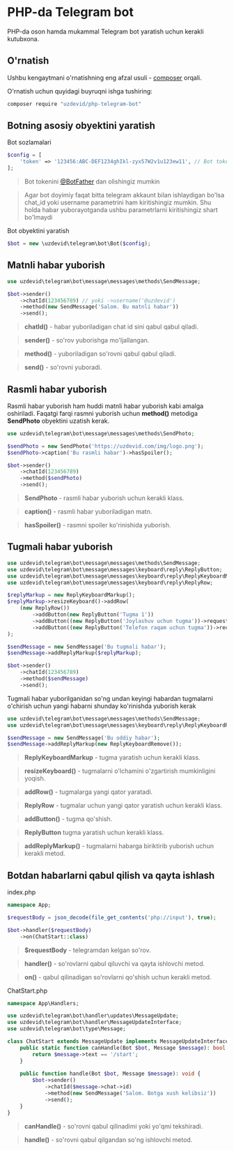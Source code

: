 PHP-da Telegram bot
===================

PHP-da oson hamda mukammal Telegram bot yaratish uchun kerakli kutubxona.

O'rnatish
---------

Ushbu kengaytmani o'rnatishning eng afzal usuli - [composer](http://getcomposer.org/) orqali.

O'rnatish uchun quyidagi buyruqni ishga tushiring:

```bash
composer require "uzdevid/php-telegram-bot"
```

Botning asosiy obyektini yaratish
---------------------------------

Bot sozlamalari

```php
$config = [
    'token' => '123456:ABC-DEF1234ghIkl-zyx57W2v1u123ew11', // Bot tokeni
];
```
> Bot tokenini [@BotFather](https://t.me/BotFather) dan olishingiz mumkin

> Agar bot doyimiy faqat bitta telegram akkaunt bilan ishlaydigan bo'lsa 
> chat_id yoki username parametrini ham kiritishingiz mumkin. 
> Shu holda habar yuborayotganda ushbu parametrlarni kiritishingiz shart bo'lmaydi

Bot obyektini yaratish

```php
$bot = new \uzdevid\telegram\bot\Bot($config);
```

Matnli habar yuborish
-----------------------

```php
use uzdevid\telegram\bot\message\messages\methods\SendMessage;

$bot->sender()
    ->chatId(123456789) // yoki ->username('@uzdevid')
    ->method(new SendMessage('Salom. Bu matnli habar'))
    ->send();
```

> __chatId()__ - habar yuboriladigan chat id sini qabul qabul qiladi.

> __sender()__ - so'rov yuborishga mo'ljallangan.

> __method()__ - yuboriladigan so'rovni qabul qabul qiladi.

> __send()__ - so'rovni yuboradi.

Rasmli habar yuborish
-----------------------

Rasmli habar yuborish ham huddi matnli habar yuborish kabi amalga oshiriladi. Faqatgi farqi rasmni yuborish uchun __method()__ metodiga __SendPhoto__ obyektini uzatish kerak.

```php
use uzdevid\telegram\bot\message\messages\methods\SendPhoto;

$sendPhoto = new SendPhoto('https://uzdevid.com/img/logo.png');
$sendPhoto->caption('Bu rasmli habar')->hasSpoiler();

$bot->sender()
    ->chatId(123456789)
    ->method($sendPhoto)
    ->send();
```

> __SendPhoto__ - rasmli habar yuborish uchun kerakli klass.

> __caption()__ - rasmli habar yuboriladigan matn.

> __hasSpoiler()__ - rasmni spoiler ko'rinishida yuborish.

Tugmali habar yuborish
-----------------------

```php
use uzdevid\telegram\bot\message\messages\methods\SendMessage;
use uzdevid\telegram\bot\message\messages\keyboard\reply\ReplyButton;
use uzdevid\telegram\bot\message\messages\keyboard\reply\ReplyKeyboardMarkup;
use uzdevid\telegram\bot\message\messages\keyboard\reply\ReplyRow;

$replyMarkup = new ReplyKeyboardMarkup();
$replyMarkup->resizeKeyboard()->addRow(
    (new ReplyRow())
        ->addButton(new ReplyButton('Tugma 1'))
        ->addButton((new ReplyButton('Joylashuv uchun tugma'))->requestLocation())
        ->addButton((new ReplyButton('Telefon raqam uchun tugma'))->requestContact())
);

$sendMessage = new SendMessage('Bu tugmali habar');
$sendMessage->addReplyMarkup($replyMarkup);

$bot->sender()
    ->chatId(123456789)
    ->method($sendMessage)
    ->send();
```

Tugmali habar yuborilganidan so'ng undan keyingi habardan tugmalarni 
o'chirish uchun yangi habarni shunday ko'rinishda yuborish kerak

```php
use uzdevid\telegram\bot\message\messages\methods\SendMessage;
use uzdevid\telegram\bot\message\messages\keyboard\reply\ReplyKeyboardRemove;

$sendMessage = new SendMessage('Bu oddiy habar');
$sendMessage->addReplyMarkup(new ReplyKeyboardRemove());
```

> __ReplyKeyboardMarkup__ - tugma yaratish uchun kerakli klass.

> __resizeKeyboard()__ - tugmalarni o'lchamini o'zgartirish mumkinligini yoqish.

> __addRow()__ - tugmalarga yangi qator yaratadi.

> __ReplyRow__ - tugmalar uchun yangi qator yaratish uchun kerakli klass.

> __addButton()__ - tugma qo'shish.

>__ReplyButton__ tugma yaratish uchun kerakli klass.

> __addReplyMarkup()__ - tugmalarni habarga biriktirib yuborish uchun kerakli metod.

Botdan habarlarni qabul qilish va qayta ishlash
-----------------------------------------------

index.php
```php
namespace App;

$requestBody = json_decode(file_get_contents('php://input'), true);

$bot->handler($requestBody)
    ->on(ChatStart::class)
```
> __$requestBody__ - telegramdan kelgan so'rov.

> __handler()__ - so'rovlarni qabul qiluvchi va qayta ishlovchi metod.

> __on()__ - qabul qilinadigan so'rovlarni qo'shish uchun kerakli metod.

ChatStart.php

```php
namespace App\Handlers;

use uzdevid\telegram\bot\handler\updates\MessageUpdate;
use uzdevid\telegram\bot\handler\MessageUpdateInterface;
use uzdevid\telegram\bot\type\Message;

class ChatStart extends MessageUpdate implements MessageUpdateInterface {
    public static function canHandle(Bot $bot, Message $message): bool {
        return $message->text == '/start';
    }
    
    public function handle(Bot $bot, Message $message): void {
        $bot->sender()
            ->chatId($message->chat->id)
            ->method(new SendMessage('Salom. Botga xush kelibsiz'))
            ->send();
    }
}
```

> __canHandle()__ - so'rovni qabul qilinadimi yoki yo'qmi tekshiradi.

> __handle()__ - so'rovni qabul qilgandan so'ng ishlovchi metod.


